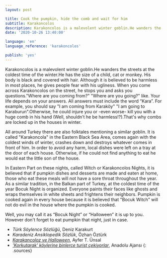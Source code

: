 ```yaml
---
layout: post

title: Cook the pumpkin, hide the comb and wait for him
subtitle: Karakoncolos
description: Karakoncolos is a malevolent winter goblin.He wanders the streets at the coldest time of the winter.He has the size of a child, cat or monkey. His body is black and covered with hair.
date: '2020-10-26 13:40:00'

language: 'en'
language_reference: 'karakoncolos'

publish: 'yes'
---
```


Karakoncolos is a malevolent winter goblin.He wanders the streets at the coldest time of the winter.He has the size of a child, cat or monkey. His body is black and covered with hair. Although it is believed to be harmless in most places, he gives people fear with his ugliness. When you come across Karakoncolos on the street, he stops you and asks you questions."Where are you coming from?" "Where are you going?" like. Your life depends on your answers. All answers must include the word “Kara”. For example, you should say "I am coming from Karaköy" "I am going to Karaburun".Otherwise, he could injure you or -even worse- kill you with a huge comb in his hand (Well, shouldn’t he be harmless!?).That's why combs are locked up in the houses in winter.

All around Turkey there are also folktales mentioning a similar goblin. It is called "Karakoncola" in the Eastern Black Sea Area, comes again with the coldest winds of winter, crashes down and destroys whatever comes in front of him. In order to avoid any harm, local dishes were left on a tray at the door of each house. Otherwise, if he could not find anything to eat he would eat the little son of the house.

In Eastern Part on these nights, called Witch or Karakoncolos Nights, it is believed that if pumpkin dishes and desserts are made and eaten at home, those who eat these meals will not have a sore throat throughout the year. As a similar tradition, in the Balkan part of Turkey, at the coldest time of the year Bocuk Night is organized. Everyone paints their faces like ghosts and wraps themselves in white sheets and frightens their neighbors. Pumpkin is cooked again in every house because it is believed that "Bocuk Witch" will not do evil in the house where the pumpkin is cooked.

Well, you may call it as “Bocuk Night” or “Halloween” it is up to you. However don't forget to eat pumpkin that night, just in case.


+ *Türk Söylence Sözlüğü*, Deniz Karakurt
+ *Karadeniz Ansiklopedik Sözlük*, Özhan Öztürk
+ *[Karakancoloz ve Halloween](https://www.sabah.com.tr/sofra/yazarlar/ayfer-unsal/2011/10/29/arakancoloz-ve-halloween)*, Ayfer T. Ünsal
+ *['Korkutarak' köylerine binlerce turist çekiyorlar](https://www.haberturk.com/bocuk-gecesi-nedir-edirne-ye-ozgu-bocuk-gecesi-nde-neler-yapilir-2280535)*, Anadolu Ajansı
{: .sources}
